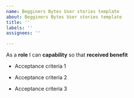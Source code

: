 ```yaml
---
name: Begginers Bytes User stories template
about: Begginers Bytes User stories template
title: ''
labels: ''
assignees: ''

---
```


As a **role** I can **capability** so that **received benefit**

- Acceptance criteria 1

- Acceptance criteria 2

- Acceptance criteria 3
